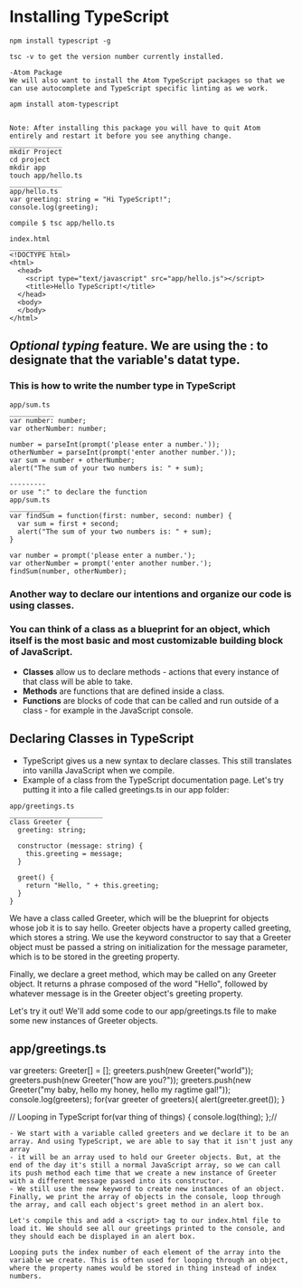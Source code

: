 # Installing TypeScript
```
npm install typescript -g

tsc -v to get the version number currently installed.

-Atom Package
We will also want to install the Atom TypeScript packages so that we can use autocomplete and TypeScript specific linting as we work.

apm install atom-typescript


Note: After installing this package you will have to quit Atom entirely and restart it before you see anything change.
_____________
mkdir Project
cd project
mkdir app 
touch app/hello.ts
_____________
app/hello.ts
var greeting: string = "Hi TypeScript!";
console.log(greeting);

compile $ tsc app/hello.ts

index.html
_____________
<!DOCTYPE html>
<html>
  <head>
    <script type="text/javascript" src="app/hello.js"></script>
    <title>Hello TypeScript!</title>
  </head>
  <body>
  </body>
</html>

```

## *Optional typing* feature. We are using the : to designate that the variable's datat type.

### This is how to write the number type in TypeScript
```
app/sum.ts
___________
var number: number;
var otherNumber: number;

number = parseInt(prompt('please enter a number.'));
otherNumber = parseInt(prompt('enter another number.'));
var sum = number + otherNumber;
alert("The sum of your two numbers is: " + sum);

---------
or use ":" to declare the function
app/sum.ts
__________
var findSum = function(first: number, second: number) {
  var sum = first + second;
  alert("The sum of your two numbers is: " + sum);
}

var number = prompt('please enter a number.');
var otherNumber = prompt('enter another number.');
findSum(number, otherNumber);

```

### Another way to declare our intentions and organize our code is using classes. 
### You can think of a **class** as a blueprint for an object, which itself is the most basic and most customizable building block of JavaScript. 
- **Classes** allow us to declare methods - actions that every instance of that class will be able to take. 
- **Methods** are functions that are defined inside a class. 
- **Functions** are blocks of code that can be called and run outside of a class - for example in the JavaScript console.

## Declaring Classes in TypeScript
- TypeScript gives us a new syntax to declare classes. This still translates into vanilla JavaScript when we compile.
- Example of a class from the TypeScript documentation page. Let's try putting it into a file called greetings.ts in our app folder:

```
app/greetings.ts
_______________________
class Greeter {
  greeting: string;

  constructor (message: string) {
    this.greeting = message;
  }

  greet() {
    return "Hello, " + this.greeting;
  }
}

```
We have a class called Greeter, which will be the blueprint for objects whose job it is to say hello. Greeter objects have a property called greeting, which stores a string. 
We use the keyword constructor to say that a Greeter object must be passed a string on initialization for the message parameter, which is to be stored in the greeting property.

Finally, we declare a greet method, which may be called on any Greeter object. It returns a phrase composed of the word "Hello", followed by whatever message is in the Greeter object's greeting property.

Let's try it out! We'll add some code to our app/greetings.ts file to make some new instances of Greeter objects.

app/greetings.ts
------------------------------
var greeters: Greeter[] = [];
greeters.push(new Greeter("world"));
greeters.push(new Greeter("how are you?"));
greeters.push(new Greeter("my baby, hello my honey, hello my ragtime gal!"));
console.log(greeters);
for(var greeter of greeters){
  alert(greeter.greet());
}

// Looping in TypeScript
   for(var thing of things) {
     console.log(thing);
  };//

```
- We start with a variable called greeters and we declare it to be an array. And using TypeScript, we are able to say that it isn't just any array 
- it will be an array used to hold our Greeter objects. But, at the end of the day it's still a normal JavaScript array, so we can call its push method each time that we create a new instance of Greeter with a different message passed into its constructor.
- We still use the new keyword to create new instances of an object. Finally, we print the array of objects in the console, loop through the array, and call each object's greet method in an alert box.

Let's compile this and add a <script> tag to our index.html file to load it. We should see all our greetings printed to the console, and they should each be displayed in an alert box.

Looping puts the index number of each element of the array into the variable we create. This is often used for looping through an object, where the property names would be stored in thing instead of index numbers. 
